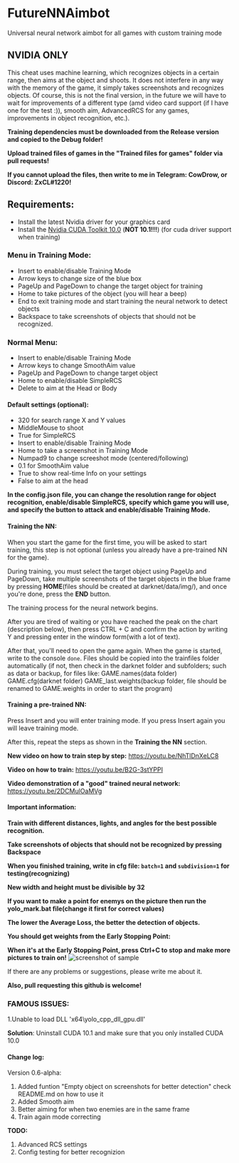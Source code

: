 # FutureNNAimbot
Universal neural network aimbot for all games with custom training mode

## NVIDIA ONLY

This cheat uses machine learning, which recognizes objects in a certain range, then aims at the object and shoots. It does not interfere in any way with the memory of the game, it simply takes screenshots and recognizes objects.
Of course, this is not the final version, in the future we will have to wait for improvements of a different type (amd video card support (if I have one for the test :)), smooth aim, AdvancedRCS for any games, improvements in object recognition, etc.).

**Training dependencies must be downloaded from the Release version and copied to the Debug folder!**

**Upload trained files of games in the "Trained files for games" folder via pull requests!**

**If you cannot upload the files, then write to me in Telegram: CowDrow, or Discord: ZxCL#1220!**

## Requirements:
* Install the latest Nvidia driver for your graphics card
* Install the [Nvidia CUDA Toolkit 10.0](https://developer.nvidia.com/cuda-toolkit-archive) (**NOT 10.1!!!**) (for cuda driver support when training)

### Menu in Training Mode:
* Insert to enable/disable Training Mode
* Arrow keys to change size of the blue box
* PageUp and PageDown to change the target object for training
* Home to take pictures of the object (you will hear a beep)
* End to exit training mode and start training the neural network to detect objects
* Backspace to take screenshots of objects that should not be recognized.

### Normal Menu:
* Insert to enable/disable Training Mode
* Arrow keys to change SmoothAim value
* PageUp and PageDown to change target object
* Home to enable/disable SimpleRCS
* Delete to aim at the Head or Body

#### Default settings (optional):
* 320 for search range X and Y values
* MiddleMouse to shoot
* True for SimpleRCS
* Insert to enable/disable Training Mode
* Home to take a screenshot in Training Mode
* Numpad9 to change screeshot mode (centered/following)
* 0.1 for SmoothAim value
* True to show real-time Info on your settings
* False to aim at the head

**In the config.json file, you can change the resolution range for object recognition, enable/disable SimpleRCS, specify which game you will use, and specify the button to attack and enable/disable Training Mode.**

#### Training the NN:
When you start the game for the first time, you will be asked to start training, this step is not optional (unless you already have a pre-trained NN for the game).

During training, you must select the target object using PageUp and PageDown, take multiple screenshots of the target objects in the blue frame by pressing **HOME**(files should be created at darknet/data/img/), and once you're done, press the **END** button.

The training process for the neural network begins.

After you are tired of waiting or you have reached the peak on the chart (description below), then press CTRL + C and confirm the action by writing Y and pressing enter in the window form(with a lot of text).

After that, you'll need to open the game again. When the game is started, write to the console `done`.
Files should be copied into the trainfiles folder automatically (if not, then check in the darknet folder and subfolders; such as data or backup, for files like: GAME.names(data folder) GAME.cfg(darknet folder) GAME_last.weights(backup folder, file should be renamed to GAME.weights in order to start the program)

#### Training a pre-trained NN:
Press Insert and you will enter training mode. If you press Insert again you will leave training mode.

After this, repeat the steps as shown in the **Training the NN** section.

**New video on how to train step by step:** https://youtu.be/NhTlDnXeLC8

**Video on how to train:** https://youtu.be/B2G-3stYPPI

**Video demonstration of a "good" trained neural network:** https://youtu.be/2DCMulOaMVg

#### Important information:
**Train with different distances, lights, and angles for the best possible recognition.**

**Take screenshots of objects that should not be recognized by pressing Backspace**

**When you finished training, write in cfg file: `batch=1` and `subdivision=1` for testing(recognizing)**

**New width and height must be divisible by 32**

**If you want to make a point for enemys on the picture then run the yolo_mark.bat file(change it first for correct values)**

**The lower the Average Loss, the better the detection of objects.**

**You should get weights from the Early Stopping Point:**

**When it's at the Early Stopping Point, press Ctrl+C to stop and make more pictures to train on!**
![screenshot of sample](https://camo.githubusercontent.com/51af5be5cfa94b6d741c90d10a163b168bf9170e/68747470733a2f2f6873746f2e6f72672f66696c65732f3564632f3761652f3766612f35646337616537666164396434653365623361343834633538626663316666352e706e67)

If there are any problems or suggestions, please write me about it.

**Also, pull requesting this github is welcome!**

### FAMOUS ISSUES:
1.Unable to load DLL 'x64\yolo_cpp_dll_gpu.dll'

**Solution**: Uninstall CUDA 10.1 and make sure that you only installed CUDA 10.0

#### Change log:

Version 0.6-alpha:

1. Added funtion "Empty object on screenshots for better detection" check README.md on how to use it
2. Added Smooth aim
3. Better aiming for when two enemies are in the same frame
4. Train again mode correcting

**TODO:**
1. Advanced RCS settings
2. Config testing for better recognizion
